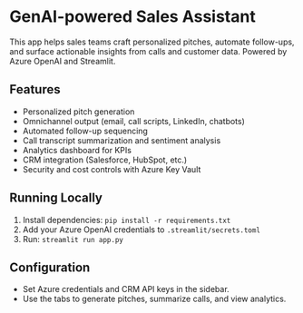 # GenAI-powered Sales Assistant

This app helps sales teams craft personalized pitches, automate follow-ups, and surface actionable insights from calls and customer data. Powered by Azure OpenAI and Streamlit.

## Features
- Personalized pitch generation
- Omnichannel output (email, call scripts, LinkedIn, chatbots)
- Automated follow-up sequencing
- Call transcript summarization and sentiment analysis
- Analytics dashboard for KPIs
- CRM integration (Salesforce, HubSpot, etc.)
- Security and cost controls with Azure Key Vault

## Running Locally
1. Install dependencies: `pip install -r requirements.txt`
2. Add your Azure OpenAI credentials to `.streamlit/secrets.toml`
3. Run: `streamlit run app.py`

## Configuration
- Set Azure credentials and CRM API keys in the sidebar.
- Use the tabs to generate pitches, summarize calls, and view analytics.
